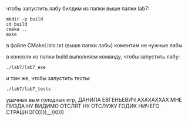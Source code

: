 чтобы запустить лабу билдим из папки выше папки lab7:
```
mkdir -p build
cd build
cmake ..
make
```

в файле CMakeLists.txt (выше папки лабы) коментим не нужные лабы

в консоли из папки build выполняем команду, чтобы запустить лабу:
```
./lab7/lab7_exe
```
и там же, чтобы запустить тесты:
```
./lab7/lab7_tests
```

удачных вым голодных игр, ДАНИЛА ЕВГЕНЬЕВИЧ АХАХАХХАХ МНЕ ПИЗДА НУ ВИДИМО ОТСЛЯТ НУ ОТСЛУЖУ ГОДИК НИЧЕГО СТРАШНОГО))))__))0)))